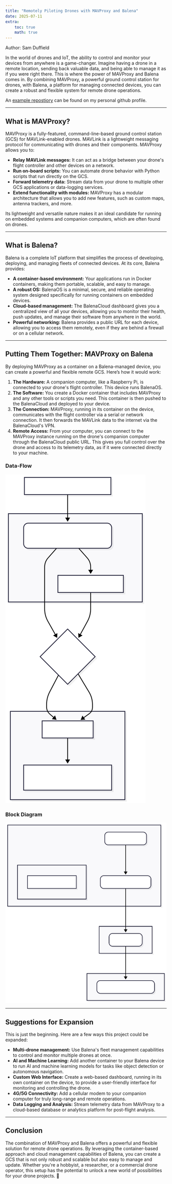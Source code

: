 ```yaml
---
title: "Remotely Piloting Drones with MAVProxy and Balena"
date: 2025-07-11
extra:
    toc: true
    math: true
---
```

Author: Sam Duffield

In the world of drones and IoT, the ability to control and monitor your devices from anywhere is a game-changer. Imagine having a drone in a remote location, sending back valuable data, and being able to manage it as if you were right there. This is where the power of MAVProxy and Balena comes in. By combining MAVProxy, a powerful ground control station for drones, with Balena, a platform for managing connected devices, you can create a robust and flexible system for remote drone operations.

An [example repostiory](https://github.com/samuel-duffield1/balena-mavproxy) can be found on my personal github profile.

-----

## What is MAVProxy?

MAVProxy is a fully-featured, command-line-based ground control station (GCS) for MAVLink-enabled drones. MAVLink is a lightweight messaging protocol for communicating with drones and their components. MAVProxy allows you to:

  * **Relay MAVLink messages:** It can act as a bridge between your drone's flight controller and other devices on a network.
  * **Run on-board scripts:** You can automate drone behavior with Python scripts that run directly on the GCS.
  * **Forward telemetry data:** Stream data from your drone to multiple other GCS applications or data-logging services.
  * **Extend functionality with modules:** MAVProxy has a modular architecture that allows you to add new features, such as custom maps, antenna trackers, and more.

Its lightweight and versatile nature makes it an ideal candidate for running on embedded systems and companion computers, which are often found on drones.

-----

## What is Balena?

Balena is a complete IoT platform that simplifies the process of developing, deploying, and managing fleets of connected devices. At its core, Balena provides:

  * **A container-based environment:** Your applications run in Docker containers, making them portable, scalable, and easy to manage.
  * **A robust OS:** BalenaOS is a minimal, secure, and reliable operating system designed specifically for running containers on embedded devices.
  * **Cloud-based management:** The BalenaCloud dashboard gives you a centralized view of all your devices, allowing you to monitor their health, push updates, and manage their software from anywhere in the world.
  * **Powerful networking:** Balena provides a public URL for each device, allowing you to access them remotely, even if they are behind a firewall or on a cellular network.

-----

## Putting Them Together: MAVProxy on Balena

By deploying MAVProxy as a container on a Balena-managed device, you can create a powerful and flexible remote GCS. Here’s how it would work:

1.  **The Hardware:** A companion computer, like a Raspberry Pi, is connected to your drone's flight controller. This device runs BalenaOS.
2.  **The Software:** You create a Docker container that includes MAVProxy and any other tools or scripts you need. This container is then pushed to the BalenaCloud and deployed to your device.
3.  **The Connection:** MAVProxy, running in its container on the device, communicates with the flight controller via a serial or network connection. It then forwards the MAVLink data to the internet via the BalenaCloud's VPN.
4.  **Remote Access:** From your computer, you can connect to the MAVProxy instance running on the drone's companion computer through the BalenaCloud public URL. This gives you full control over the drone and access to its telemetry data, as if it were connected directly to your machine.

### Data-Flow

![high-level-architecture](imgs/high-level-architecture.svg)

### Block Diagram

![block-diagram](imgs/block-diagram.svg)

-----

## Suggestions for Expansion

This is just the beginning. Here are a few ways this project could be expanded:

  * **Multi-drone management:** Use Balena's fleet management capabilities to control and monitor multiple drones at once.
  * **AI and Machine Learning:** Add another container to your Balena device to run AI and machine learning models for tasks like object detection or autonomous navigation.
  * **Custom Web Interface:** Create a web-based dashboard, running in its own container on the device, to provide a user-friendly interface for monitoring and controlling the drone.
  * **4G/5G Connectivity:** Add a cellular modem to your companion computer for truly long-range and remote operations.
  * **Data Logging and Analysis:** Stream telemetry data from MAVProxy to a cloud-based database or analytics platform for post-flight analysis.

-----

## Conclusion

The combination of MAVProxy and Balena offers a powerful and flexible solution for remote drone operations. By leveraging the container-based approach and cloud management capabilities of Balena, you can create a GCS that is not only robust and scalable but also easy to manage and update. Whether you're a hobbyist, a researcher, or a commercial drone operator, this setup has the potential to unlock a new world of possibilities for your drone projects. 🚁